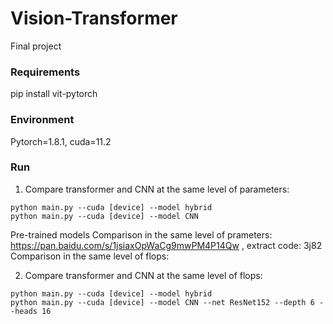 # Vision-Transformer
Final project
### Requirements
pip install vit-pytorch
### Environment
Pytorch=1.8.1, cuda=11.2
### Run
1. Compare transformer and CNN at the same level of parameters:
```Shell
python main.py --cuda [device] --model hybrid
python main.py --cuda [device] --model CNN
```
Pre-trained models
Comparison in the same level of prameters: https://pan.baidu.com/s/1jsiaxOpWaCg9mwPM4P14Qw , extract code: 3j82
Comparison in the same level of flops: 

2. Compare transformer and CNN at the same level of flops:
```Shell
python main.py --cuda [device] --model hybrid
python main.py --cuda [device] --model CNN --net ResNet152 --depth 6 --heads 16
```
